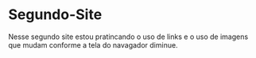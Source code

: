 # Segundo-Site
Nesse segundo site estou pratincando o uso de links e o uso de imagens que mudam conforme a tela do navagador diminue.
